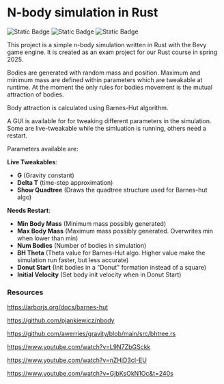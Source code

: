 # N-body simulation in Rust

![Static Badge](https://img.shields.io/badge/Bevy-0.16.0-green)
![Static Badge](https://img.shields.io/badge/Bevy_egui-0.34.1-green)
![Static Badge](https://img.shields.io/badge/Rustc-1.85.0-green)

This project is a simple n-body simulation written in Rust with the Bevy game engine. It is created as an exam project for our Rust course in spring 2025.

Bodies are generated with random mass and position. Maximum and minimum mass are defined within parameters which are tweakable at runtime.
At the moment the only rules for bodies movement is the mutual attraction of bodies.

Body attraction is calculated using Barnes-Hut algorithm.

A GUI is available for for tweaking different parameters in the simulation. Some are live-tweakable while the simluation is running, others need a restart.

Parameters available are:

**Live Tweakables**:
- **G** (Gravity constant)
- **Delta T** (time-step approximation)
- **Show Quadtree** (Draws the quadtree structure used for Barnes-hut algo)

**Needs Restart**:
- **Min Body Mass** (Minimum mass possibly generated)
- **Max Body Mass** (Maximum mass possibly generated. Overwrites min when lower than min)
- **Num Bodies** (Number of bodies in simulation)
- **BH Theta** (Theta value for Barnes-Hut algo. Higher value make the simulation run faster, but less accurate)
- **Donut Start** (Init bodies in a "Donut" formation instead of a square)
- **Initial Velocity** (Set body init velocity when in Donut Start)

### Resources

https://arborjs.org/docs/barnes-hut

https://github.com/pjankiewicz/nbody

https://github.com/awerries/gravity/blob/main/src/bhtree.rs

https://www.youtube.com/watch?v=L9N7ZbGSckk

https://www.youtube.com/watch?v=nZHjD3cI-EU

https://www.youtube.com/watch?v=GjbKsOkN1Oc&t=240s
